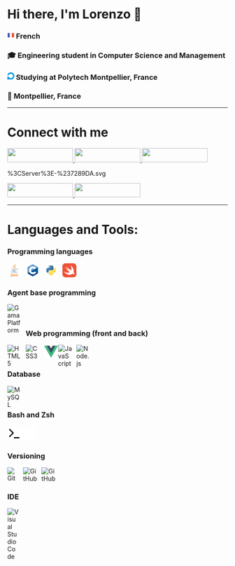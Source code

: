 # Hi there, I'm Lorenzo 👋 

### <img float="right" style="width:16px;" alt="french flag" src="./img/french-flag.png"> French

<h3>🎓 Engineering student in Computer Science and Management</h3>

### <img style="width:16px;" alt="polytech logo" src="./img/logo-polytech.png"> Studying at Polytech Montpellier, France

<h3>📍 Montpellier, France</h3>

---

# Connect with me

<a href="https://www.linkedin.com/in/lorenzo-italiano-dev/" target="blank">
  <img src="https://img.shields.io/badge/linkedin-%230077B5.svg?style=for-the-badge&logo=linkedin&logoColor=white" style="width: 150px; height: 32px;">
</a>

<!-- TODO ADD LINK-->
<a href="#" target="blank">
  <img src="https://img.shields.io/badge/%3CServer%3E-%237289DA.svg?style=for-the-badge&logo=discord&logoColor=white" style="width: 150px; height: 32px;">
</a>

<a href="#" target="blank">
  <img src="https://img.shields.io/badge/Guldo3033?style=for-the-badge&logo=discord&logoColor=white" style="width: 150px; height: 32px;">
</a>

%3CServer%3E-%237289DA.svg

<a href="mailto:lorenzo.italiano34@gmail.com" target="blank">
  <img src="https://img.shields.io/badge/Gmail-D14836?style=for-the-badge&logo=gmail&logoColor=white" style="width: 150px; height: 32px;">
</a>

<!-- TODO ADD LINK-->
<a href="#" target="blank">
  <img src="https://img.shields.io/badge/Instagram-%23E4405F.svg?style=for-the-badge&logo=Instagram&logoColor=white" style="width: 150px; height: 32px;">
</a>

--- 

# Languages and Tools:

<h3>Programming languages</h3>

<img align="left" alt="Java" width="32px" src="https://raw.githubusercontent.com/github/explore/5b3600551e122a3277c2c5368af2ad5725ffa9a1/topics/java/java.png" style="padding-right:10px;"/>

<img align="left" alt="C" width="32px" src="https://raw.githubusercontent.com/github/explore/f3e22f0dca2be955676bc70d6214b95b13354ee8/topics/c/c.png" style="padding-right:10px;"/>

<img align="left" alt="Python" width="32px" src="https://raw.githubusercontent.com/github/explore/80688e429a7d4ef2fca1e82350fe8e3517d3494d/topics/python/python.png" style="padding-right:10px;"/>

<img align="left" alt="Swift" width="32px" src="https://raw.githubusercontent.com/github/explore/80688e429a7d4ef2fca1e82350fe8e3517d3494d/topics/swift/swift.png" style="padding-right:10px;"/>

<br/>
<br/>
<h3>Agent base programming</h3>

<img align="left" alt="Gama Platform" width="32px" src="https://gama-platform.org/img/gama-logo.png" style="padding-right:10px;"/>

<br/>
<br/>
<h3>Web programming (front and back)</h3>

<img align="left" alt="HTML5" width="32px" src="https://cdn.jsdelivr.net/gh/devicons/devicon/icons/html5/html5-original.svg" style="padding-right:10px;" />
<img align="left" alt="CSS3" width="32px" src="https://cdn.jsdelivr.net/gh/devicons/devicon/icons/css3/css3-original.svg" style="padding-right:10px;" />
<img align="left" alt="Vue" width="32px" src="https://raw.githubusercontent.com/github/explore/80688e429a7d4ef2fca1e82350fe8e3517d3494d/topics/vue/vue.png"/>

<img align="left" alt="JavaScript" width="32px" src="https://cdn.jsdelivr.net/gh/devicons/devicon/icons/javascript/javascript-original.svg" style="padding-right:10px;" />

<!-- php -->

<img align="left" alt="Node.js" width="32px" src="https://cdn.jsdelivr.net/gh/devicons/devicon/icons/nodejs/nodejs-original.svg" style="padding-right:10px;" />

<!-- express -->

<br/>
<br/>
<h3>Database</h3>

<!-- Oracle -->

<!-- PostgreSQL -->

<img align="left" alt="MySQL" width="32px" src="https://cdn.jsdelivr.net/gh/devicons/devicon/icons/mysql/mysql-original.svg" style="padding-right:10px;" />

<br/>
<br/>
<h3>Bash and Zsh</h3>

[<img align="left" alt="Terminal" width="32px" src="./img/terminal-light.svg" />](https://www.youtube.com/playlist?list=PLkwxH9e_vrAJ0WbEsFA9W3I1W-g_BTsbt#gh-light-mode-only)
[<img align="left" alt="Terminal" width="32px" src="./img/terminal-dark.svg" />](https://www.youtube.com/playlist?list=PLkwxH9e_vrAJ0WbEsFA9W3I1W-g_BTsbt#gh-dark-mode-only)

<br/>
<br/>
<h3>Versioning</h3>

<img align="left" alt="Git" width="26px" src="https://cdn.jsdelivr.net/gh/devicons/devicon/icons/git/git-original.svg" style="padding-right:10px;" />

<img align="left" alt="GitHub" width="32px" src="https://user-images.githubusercontent.com/3369400/139447912-e0f43f33-6d9f-45f8-be46-2df5bbc91289.png#gh-dark-mode-only" style="padding-right:10px;" />
<img align="left" alt="GitHub" width="32px" src="https://user-images.githubusercontent.com/3369400/139448065-39a229ba-4b06-434b-bc67-616e2ed80c8f.png#gh-light-mode-only" style="padding-right:10px;" />

<br/>
<br/>
<h3>IDE</h3>

<img align="left" alt="Visual Studio Code" width="26px" src="https://cdn.jsdelivr.net/gh/devicons/devicon/icons/vscode/vscode-original.svg" style="padding-right:10px;" />

<!-- Jetbrains -->


<!--
---

# My most used languages

[![Top Langs](https://github-readme-stats.vercel.app/api/top-langs/?username=lorenzo-italiano&layout=compact&theme=dracula)](https://github.com/anuraghazra/github-readme-stats)

-->
